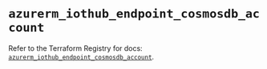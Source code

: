 # `azurerm_iothub_endpoint_cosmosdb_account`

Refer to the Terraform Registry for docs: [`azurerm_iothub_endpoint_cosmosdb_account`](https://registry.terraform.io/providers/hashicorp/azurerm/4.46.0/docs/resources/iothub_endpoint_cosmosdb_account).

